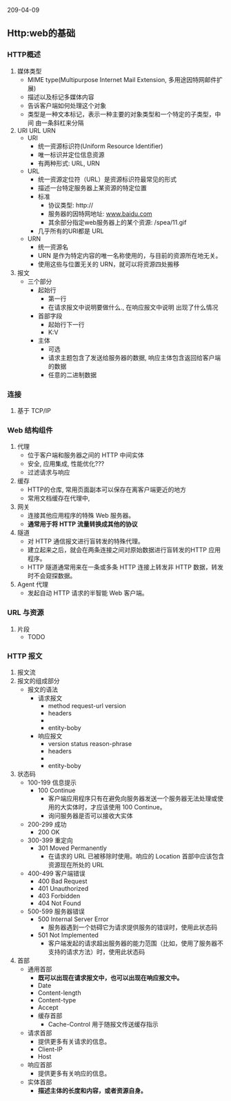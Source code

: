 209-04-09

## Http:web的基础

### HTTP概述
1. 媒体类型
    - MIME type(Multipurpose Internet Mail Extension, 多用途因特网邮件扩展)
    - 描述以及标记多媒体内容
    - 告诉客户端如何处理这个对象
    - 类型是一种文本标记，表示一种主要的对象类型和一个特定的子类型，中间
      由一条斜杠来分隔
2. URI URL URN
    - URI
        - 统一资源标识符(Uniform Resource Identifier)
        - 唯一标识并定位信息资源
        - 有两种形式: URL, URN
    - URL
        - 统一资源定位符（URL）是资源标识符最常见的形式
        - 描述一台特定服务器上某资源的特定位置
        - 标准
            - 协议类型: http://
            - 服务器的因特网地址: www.baidu.com
            - 其余部分指定web服务器上的某个资源: /spea/11.gif
        - 几乎所有的URI都是 URL
    - URN
        - 统一资源名
        - URN 是作为特定内容的唯一名称使用的，与目前的资源所在地无关。
        - 使用这些与位置无关的 URN，就可以将资源四处搬移
3. 报文
    - 三个部分
        - 起始行
            - 第一行
            - 在请求报文中说明要做什么., 在响应报文中说明 出现了什么情况
        - 首部字段
            - 起始行下一行
            - K:V
        - 主体
            - 可选
            - 请求主题包含了发送给服务器的数据, 响应主体包含返回给客户端的数据
            - 任意的二进制数据 

### 连接
1. 基于 TCP/IP

### Web 结构组件
1. 代理
    - 位于客户端和服务器之间的 HTTP 中间实体
    - 安全, 应用集成, 性能优化???
    - 过滤请求与响应
2. 缓存
    - HTTP的仓库, 常用页面副本可以保存在离客户端更近的地方
    - 常用文档缓存在代理中, 
3. 网关
    - 连接其他应用程序的特殊 Web 服务器。
    - **通常用于将 HTTP 流量转换成其他的协议**
4. 隧道
   - 对 HTTP 通信报文进行盲转发的特殊代理。
   - 建立起来之后，就会在两条连接之间对原始数据进行盲转发的HTTP 应用程序。
   - HTTP 隧道通常用来在一条或多条 HTTP 连接上转发非 HTTP 数据，转发时不会窥探数据。
5. Agent 代理
    - 发起自动 HTTP 请求的半智能 Web 客户端。
    
    
### URL 与资源
1. 片段
    - TODO


### HTTP 报文
1. 报文流
2. 报文的组成部分
    - 报文的语法
        - 请求报文
            - method request-url version
            - headers
            -      
            - entity-boby            
        - 响应报文
            - version status reason-phrase
            - headers
            -
            - entity-boby
3. 状态码
    - 100-199 信息提示
        - 100 Continue
            - 客户端应用程序只有在避免向服务器发送一个服务器无法处理或使用的大实体时，才应该使用 100 Continue。
            - 询问服务器是否可以接收大实体
    - 200-299 成功
       - 200 OK
    - 300-399 重定向
        - 301 Moved Permanently 
            - 在请求的 URL 已被移除时使用。响应的 Location 首部中应该包含资源现在所处的 URL
    - 400-499 客户端错误
        - 400 Bad Request
        - 401 Unauthorized
        - 403 Forbidden
        - 404 Not Found
    - 500-599 服务器错误
        - 500 Internal Server Error 
            - 服务器遇到一个妨碍它为请求提供服务的错误时，使用此状态码
        - 501 Not Implemented 
            - 客户端发起的请求超出服务器的能力范围（比如，使用了服务器不支持的请求方法）时，使用此状态码
4. 首部
    - 通用首部
        - **既可以出现在请求报文中，也可以出现在响应报文中。**
        - Date
        - Content-length
        - Content-type
        - Accept
        - 缓存首部
            - Cache-Control 用于随报文传送缓存指示
    - 请求首部
        - 提供更多有关请求的信息。
        - Client-IP
        - Host
    - 响应首部
        - 提供更多有关响应的信息。
    - 实体首部
        - **描述主体的长度和内容，或者资源自身。**